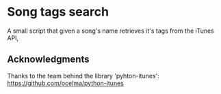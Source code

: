 # Song tags search
A small script that given a song's name retrieves it's tags from the iTunes API,

 ## Acknowledgments
 Thanks to the team behind the library 'pyhton-itunes': https://github.com/ocelma/python-itunes
